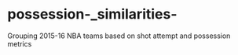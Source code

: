 # possession-_similarities-
Grouping 2015-16 NBA teams based on shot attempt and possession metrics 
